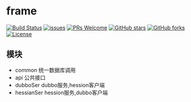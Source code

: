 # frame

[![Build Status](https://travis-ci.org/xuegangliu/javaFrame.svg?branch=master)](https://travis-ci.org/xuegangliu/javaFrame)
[![issues](https://img.shields.io/github/issues/xuegangliu/javaFrame.svg)](https://github.com/xuegangliu/javaFrame/issues)
[![PRs Welcome](https://img.shields.io/badge/PRs-welcome-brightgreen.svg)](https://github.com/xuegangliu/javaFrame/pulls)
[![GitHub stars](https://img.shields.io/github/stars/xuegangliu/javaFrame.svg?style=social&label=Stars)](https://github.com/xuegangliu/javaFrame)
[![GitHub forks](https://img.shields.io/github/forks/xuegangliu/javaFrame.svg?style=social&label=Fork)](https://github.com/xuegangliu/javaFrame)
[![License](https://img.shields.io/badge/license-MIT-blue.svg)](LICENSE)

## 模块
- common 统一数据库调用
- api 公共接口
- dubboSer dubbo服务,hession客户端
- hessianSer hession服务,dubbo客户端
